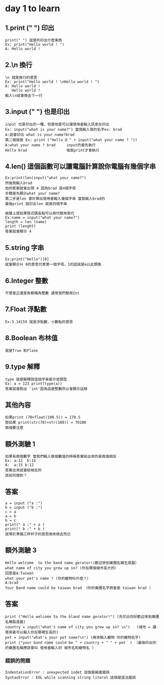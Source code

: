 # day 1 to learn


## 1.print (" ") 印出
```
print(" ") 就是列印出什麼東西
Ex: print("Hello world ! ")
A: Hello world ! 
```
## 2.\n 換行
```
\n 就是換行的意思
Ex: print("Hello world ! \nHello world ! ")
A: Hello world ! 
   Hello world !
輸入\n就會換去下一行
```
## 3.input (" ")  也是印出
```
input 也是印出的一種，但是他是可以讓使用者輸入訊息在印出
Ex: input("what is your name?") 當我輸入我的名字ex: brad
A:就會印出 what is your name?brad
第二個就是 Ex: print ("Hello @ " + input("what your name ? "))
A:what your name ? brad     input的會先執行
Hello brad                  後面print才會執行
```
## 4.len() 這個函數可以讓電腦計算說你電腦有幾個字串
```
Ex:print(len(input("what your name?") 
然後我輸入brad
他的答案就會出現 4 因為brad 是4個字母
步驟是先顯示what your name?
第二步是len 會計算出使用者輸入幾個字串 當我輸入brad的
最後print 就印出len 就是四個字串
```

```
根據上提如果程式碼長點可以用代號來取代
Ex:name = input("what your name?")
length = len (name)
print (lenght)
答案就會顯示 4 
```
## 5.string 字串
```
Ex:print("Hello")[0]
就會顯示Ｈ 0的意思代表第一個字母，1的話就是e以此類推
```
## 6.Integer 整數
```
不管是正還是負都稱為整數 通常我們都用Int
```
## 7.Float 浮點數
```
Ex:3.14159 就是浮點數，小數點的意思
```
## 8.Boolean 布林值
```
就是True 和Flase
```
## 9.type 解釋
```
type 就是解釋說這個字串是什麼類型
Ex: a = 123 print(type(a)) 
答案就會跑出 'int'因為這是整數所以會顯示這樣
```
## 其他內容
```
如果print (70+float(100.5)) = 170.5
那如果 print(str(70)+str(100)) = 70100
兩個要注意
```
## 額外測驗 1
```
如果有兩個數字 當我們輸入兩個數值的時候答案給出來的是兩個相反
Ex: a:12  b:15
A:  a:15 b:12 
答案出來就會給相反的
該如何做到？
```
## 答案
```
a = input ("a :") 
b = input ("b :")
c = a
a = b 
b = c
print(" a :" + a )
print(" b :" + b )
就等於準備三杯杯子的意思換來換去而已
```
## 額外測驗 3 
```
Hello welcome  to the band name gerator!(歡迎來到樂團名稱生成器）
what name of city you grew up in? (你在哪個城市長大的）
回答是A:Taiwan 
what your pet's name ? (你的寵物叫什麼？）
A:brad
Your Band name could be taiwan brad （你的樂團名字將會是 taiwan brad )
```
## 答案
```
print ("Hello welcome to the bland name gerator!") (先印出你好歡迎來到樂團名稱製造器)
country = input("what's name of city you grew up in? \n")   (城市 = 讓使用者可以輸入你在哪裡生長的)
pet = input("what's your pet name?\n") (再來輸入寵物 你的寵物名字)
print ("your band name could be " + country + " " + pet  ) （最後印出你的樂團名稱應該會叫 使用者輸入的 城市名和寵物名 )
```
### 錯誤的問題
```
IndentationError : unexpected indet 這個是縮進錯誤
SyntaxError : EOL while scanning string literal 這個是語法錯誤
```
